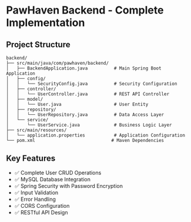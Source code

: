 # PawHaven Backend - Complete Implementation

## Project Structure
```
backend/
├── src/main/java/com/pawhaven/backend/
│   ├── BackendApplication.java          # Main Spring Boot Application
│   ├── config/
│   │   └── SecurityConfig.java          # Security Configuration
│   ├── controller/
│   │   └── UserController.java          # REST API Controller
│   ├── model/
│   │   └── User.java                    # User Entity
│   ├── repository/
│   │   └── UserRepository.java          # Data Access Layer
│   └── service/
│       └── UserService.java             # Business Logic Layer
├── src/main/resources/
│   └── application.properties           # Application Configuration
└── pom.xml                             # Maven Dependencies
```

## Key Features
- ✅ Complete User CRUD Operations
- ✅ MySQL Database Integration
- ✅ Spring Security with Password Encryption
- ✅ Input Validation
- ✅ Error Handling
- ✅ CORS Configuration
- ✅ RESTful API Design